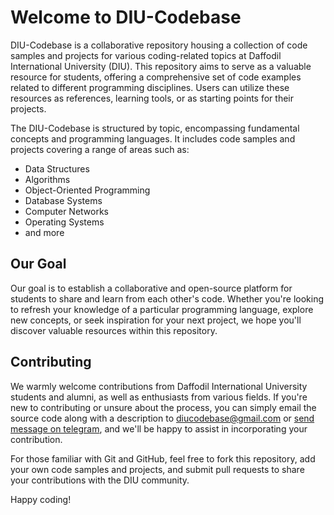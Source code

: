 # Welcome to DIU-Codebase

DIU-Codebase is a collaborative repository housing a collection of code samples and projects for various coding-related topics at Daffodil International University (DIU). This repository aims to serve as a valuable resource for students, offering a comprehensive set of code examples related to different programming disciplines. Users can utilize these resources as references, learning tools, or as starting points for their projects.

The DIU-Codebase is structured by topic, encompassing fundamental concepts and programming languages. It includes code samples and projects covering a range of areas such as:

- Data Structures
- Algorithms
- Object-Oriented Programming
- Database Systems
- Computer Networks
- Operating Systems
- and more

## Our Goal

Our goal is to establish a collaborative and open-source platform for students to share and learn from each other's code. Whether you're looking to refresh your knowledge of a particular programming language, explore new concepts, or seek inspiration for your next project, we hope you'll discover valuable resources within this repository.

## Contributing

We warmly welcome contributions from Daffodil International University students and alumni, as well as enthusiasts from various fields. If you're new to contributing or unsure about the process, you can simply email the source code along with a description to diucodebase@gmail.com or [send message on telegram](https://t.me/wahidsadikjishan), and we'll be happy to assist in incorporating your contribution.

For those familiar with Git and GitHub, feel free to fork this repository, add your own code samples and projects, and submit pull requests to share your contributions with the DIU community.

Happy coding!
